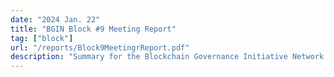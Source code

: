```yaml
---
date: "2024 Jan. 22"
title: "BGIN Block #9 Meeting Report"
tag: ["block"]
url: "/reports/Block9MeetingrReport.pdf"
description: "Summary for the Blockchain Governance Initiative Network's (BGIN) ninth block meeting."
---
```



